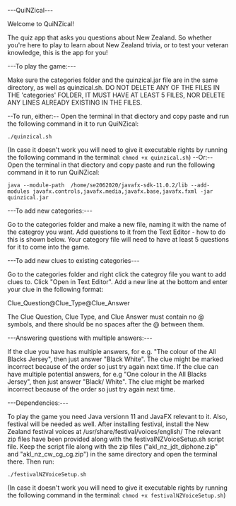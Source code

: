 ---QuiNZical---


Welcome to QuiNZical!

The quiz app that asks you questions about New Zealand.
So whether you're here to play to learn about New Zealand trivia, or to test your veteran knowledge, this is the app for you!


---To play the game:---

Make sure the categories folder and the quinzical.jar file are in the same directory, as well as quinzical.sh.
DO NOT DELETE ANY OF THE FILES IN THE 'categories' FOLDER, IT MUST HAVE AT LEAST 5 FILES, NOR DELETE ANY LINES ALREADY EXISTING IN THE FILES.

--To run, either:--
Open the terminal in that diectory and copy paste and run the following command in it to run QuiNZical:


`./quinzical.sh`


(In case it doesn't work you will need to give it executable rights by running the following command in the terminal: `chmod +x quinzical.sh`)
--Or:--
Open the terminal in that diectory and copy paste and run the following command in it to run QuiNZical:


`java --module-path  /home/se2062020/javafx-sdk-11.0.2/lib --add-modules javafx.controls,javafx.media,javafx.base,javafx.fxml -jar quinzical.jar`


---To add new categories:---

Go to the categories folder and make a new file, naming it with the name of the categroy you want.
Add questions to it from the Text Editor - how to do this is shown below.
Your category file will need to have at least 5 questions for it to come into the game.


---To add new clues to existing categories---

Go to the categories folder and right click the categroy file you want to add clues to.
Click "Open in Text Editor".
Add a new line at the bottom and enter your clue in the following format:

Clue_Question@Clue_Type@Clue_Answer

The Clue Question, Clue Type, and Clue Answer must contain no @ symbols, and there should be no spaces after the @ between them.


---Answering questions with multiple answers:---

If the clue you have has multiple answers, for e.g. "The colour of the All Blacks Jersey", then just answer "Black White".
The clue might be marked incorrect because of the order so just try again next time.
If the clue can have multiple potential answers, for e.g "One colour in the All Blacks Jersey", then just answer "Black/ White".
The clue might be marked incorrect because of the order so just try again next time.


---Dependencies:---

To play the game you need Java versionn 11 and JavaFX relevant to it.
Also, festival will be needed as well. After installing festival, install the New Zealand festival voices at /usr/share/festival/voices/english/
The relevant zip files have been provided along with the festivalNZVoiceSetup.sh script file.
Keep the script file along with the zip files ("akl_nz_jdt_diphone.zip" and "akl_nz_cw_cg_cg.zip") in the same directory and open the terminal there. Then run:


`./festivalNZVoiceSetup.sh`


(In case it doesn't work you will need to give it executable rights by running the following command in the terminal: `chmod +x festivalNZVoiceSetup.sh`)